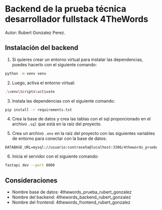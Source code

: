 # Backend de la prueba técnica desarrollador fullstack 4TheWords

Autor: Rubert Gonzalez Perez.

## Instalación del backend

1. Si quieres crear un entorno virtual para instalar las dependencias, puedes hacerlo con el siguiente comando:

```bash
python -m venv venv
```

2. Luego, activa el entorno virtual:

```bash
.\venv\Scripts\activate
```

3. Instala las dependencias con el siguiente comando:

```bash
pip install -r requirements.txt
```

4. Crea la base de datos y crea las tablas con el sql proporcionado en el archivo `.sql` que está en la raíz del proyecto.

5. Crea un archivo `.env` en la raíz del proyecto con las siguientes variables de entorno para conectar con la base de datos:

```env
DATABASE_URL=mysql://usuario:contraseña@localhost:3306/4thewords_prueba_rubert_gonzalez
```

6. Inicia el servidor con el siguiente comando:

```bash
fastapi dev --port 8080
```

## Consideraciones

- Nombre base de datos: 4thewords_prueba_rubert_gonzalez
- Nombre del backend: 4thewords_backend_rubert_gonzalez
- Nombre del frontend: 4thewords_frontend_rubert_gonzalez